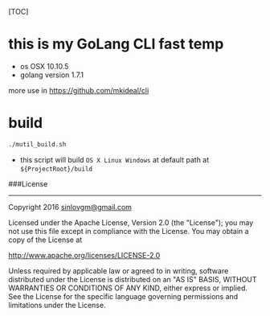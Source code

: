 [TOC]

# this is my GoLang CLI fast temp

- os OSX 10.10.5
- golang version 1.7.1

more use in https://github.com/mkideal/cli

# build

```sh
./mutil_build.sh
```
- this script will build `OS X Linux Windows` at default path at `${ProjectRoot}/build`


###License

---

Copyright 2016 sinlovgm@gmail.com

Licensed under the Apache License, Version 2.0 (the "License");
you may not use this file except in compliance with the License.
You may obtain a copy of the License at

   http://www.apache.org/licenses/LICENSE-2.0

Unless required by applicable law or agreed to in writing, software
distributed under the License is distributed on an "AS IS" BASIS,
WITHOUT WARRANTIES OR CONDITIONS OF ANY KIND, either express or implied.
See the License for the specific language governing permissions and
limitations under the License.